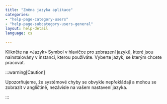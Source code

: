 ```yaml
---
title: "Změna jazyka aplikace"
categories:
- "help-page-category-users"
- "help-page-subcategory-users-general"
layout: help-detail
language: cs

---
```


Klikněte na &laquo;Jazyk&raquo; Symbol v hlavičce pro zobrazení jazyků, které jsou nainstalovány v instanci, kterou používáte. Vyberte jazyk, se kterým chcete pracovat. 

:::warning[Caution]

Upozorňujeme, že systémové chyby se obvykle nepřekládají a mohou se zobrazit v angličtině, nezávisle na vašem nastavení jazyka.

:::